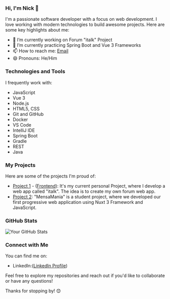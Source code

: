 ### Hi, I'm Nick  👋

I'm a passionate software developer with a focus on web development. I love working with modern technologies to build awesome projects. Here are some key highlights about me:

- 🔭 I’m currently working on Forum "italk" Project
- 🌱 I’m currently practicing Spring Boot and Vue 3 Frameworks 
- 📫 How to reach me: [Email](mailto:nick.mendel@web.de)
- 😄 Pronouns: He/Him

### Technologies and Tools

I frequently work with:

- JavaScript 
- Vue 3
- Node.js
- HTML5, CSS
- Git and GitHub
- Docker
- VS Code
- IntelliJ IDE
- Spring Boot
- Gradle
- REST
- Java

### My Projects

Here are some of the projects I'm proud of:

- [Project 1]([Backend](https://github.com/NickMendel/italk-backend)) - ([Frontend](https://github.com/NickMendel/italk-frontend)): It's my current personal Project, where I develop a web app called "italk". The idea is to create my own forum web app. 
- [Project 2]([Link](https://github.com/HTW-MA/mensa-app-sose23-gruppe-05)): "MensaMania" is a student project, where we developed our first progressive web application using Nuxt 3 Framework and JavaScript.  

### GitHub Stats

![Your GitHub Stats](https://github-readme-stats.vercel.app/api?username=yourusername&show_icons=true)

### Connect with Me

You can find me on:

- LinkedIn:([LinkedIn Profile](https://www.linkedin.com/in/nick-mendel/))

Feel free to explore my repositories and reach out if you'd like to collaborate or have any questions!

Thanks for stopping by! 😊


